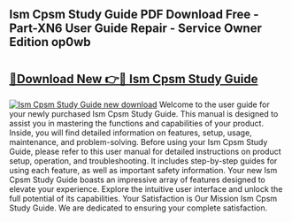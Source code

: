 ## Ism Cpsm Study Guide PDF Download Free - Part-XN6 User Guide Repair - Service Owner Edition op0wb

# <h2><a href="http://bc46295.oget.top/?id=Ism+Cpsm+Study+Guide">🔗Download New 👉🔴 Ism Cpsm Study Guide</a></h2>

[![Ism Cpsm Study Guide new download](https://i.imgur.com/5g1atiW.png)](http://bc46295.oget.top/?id=Ism+Cpsm+Study+Guide)
Welcome to the user guide for your newly purchased Ism Cpsm Study Guide. This manual is designed to assist you in mastering the functions and capabilities of your product. Inside, you will find detailed information on features, setup, usage, maintenance, and problem-solving. Before using your Ism Cpsm Study Guide, please refer to this user manual for detailed instructions on product setup, operation, and troubleshooting. It includes step-by-step guides for using each feature, as well as important safety information. Your new Ism Cpsm Study Guide boasts an impressive array of features designed to elevate your experience. Explore the intuitive user interface and unlock the full potential of its capabilities. Your Satisfaction is Our Mission Ism Cpsm Study Guide. We are dedicated to ensuring your complete satisfaction.
